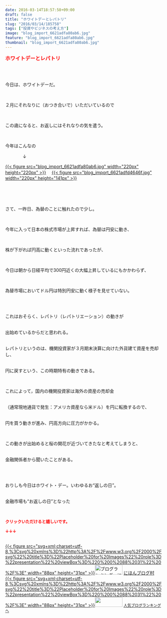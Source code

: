 ```yaml
---
date: 2016-03-14T18:57:58+09:00
draft: false
title: "ホワイトデーとレパトリ"
slug: "2016/03/14/185758"
tags: ["投資やビジネスの考え方"]
image: "blog_import_6621adfa80ab6.jpg"
feature: "blog_import_6621adfa80ab6.jpg"
thumbnail: "blog_import_6621adfa80ab6.jpg"
---
```

<p><font color="#ff0000" size="3"><strong>ホワイトデーとレパトリ</strong></font></p><br/><br/><p>今日は、ホワイトデーだ。</p><br/><p>２月にそれなりに（おつき合いで）いただいているので</p><br/><p>この歳になると、お返しにはそれなりの気を遣う。</p><br/><p>今年はこんなの</p><p>　　　　↓<br/></p><p><a href="blog_import_6621adfbb33c4.jpg">{{< figure src="blog_import_6621adfa80ab6.jpg" width="220px" height="220px" >}}</a> 　<a href="blog_import_6621adfe7fa36.jpg">{{< figure src="blog_import_6621adfd4646f.jpg" width="220px" height="141px" >}}</a> <br/><br/></p><br/><br/><p>さて、一昨日、為替のことに触れたので少し。</p><br/><p>今年に入って日本の株式市場が上昇すれば、為替は円安に動き、</p><br/><p>株が下がれば円高に動くといった流れであったが、</p><br/><p>今日は朝から日経平均で300円近くの大幅上昇しているにもかかわらず、</p><br/><p>為替市場においてドル円は特別円安に動く様子を見せていない。</p><br/><p><br/>これはおそらく、レパトリ（レパトリエーション）の動きが</p><p><br/>出始めているからだと思われる。</p><p><br/>レパトリというのは、機関投資家が３月期末決算に向けた外貨建て資産を売却し、</p><p><br/>円に戻すという、この時期特有の動きである。</p><br/><p>これによって，国内の機関投資家は海外の資産の売却金</p><p><br/>（通常現地通貨で発生：アメリカ資産なら米ドル）を円に転換するので、</p><p><br/>円を買う動きが進み、円高方向に圧力がかかる。</p><br/><p>この動きが出始めると桜の開花が近づいてきたなと考えてしまうと、</p><p><br/>金融関係者から聞いたことがある。</p><br/><br/><p>おりしも今日はホワイト・デー。いわゆるお“返しの日”。</p><p><br/>金融市場も“お返しの日”となった<br/></p><br/><p><font color="#ff0000" size="2"><strong>クリックいただけると嬉しいです。<br/></strong></font></p><p><font color="#ff0000" size="2"><strong>↓↓↓</strong></font></p><p><br/><a href="http://www.blogmura.com/ranking.html" target="_blank">{{< figure src="svg+xml;charset=utf-8,%3Csvg%20xmlns%3D%22http%3A%2F%2Fwww.w3.org%2F2000%2Fsvg%22%20title%3D%22Placeholder%20for%20Images%22%20role%3D%22presentation%22%20viewBox%3D%220%200%2088%2031%22%20%2F%3E" width="88px" height="31px" >}}<noscript><img border="0" alt="ブログランキング・にほんブログ村へ" src="https://img-proxy.blog-video.jp/images?url=http%3A%2F%2Fwww.blogmura.com%2Fimg%2Fwww88_31.gif" width="88" height="31"></noscript></a> <a href="http://www.blogmura.com/ranking.html" target="_blank">にほんブログ村</a> <br/><a title="人気ブログランキングへ" href="link.php?1804582">{{< figure src="svg+xml;charset=utf-8,%3Csvg%20xmlns%3D%22http%3A%2F%2Fwww.w3.org%2F2000%2Fsvg%22%20title%3D%22Placeholder%20for%20Images%22%20role%3D%22presentation%22%20viewBox%3D%220%200%2088%2031%22%20%2F%3E" width="88px" height="31px" >}}<noscript><img border="0" src="https://blog.with2.net/img/banner/banner_22.gif" width="88" height="31"></noscript></a> <a style="FONT-SIZE: 12px" href="link.php?1804582">人気ブログランキングへ</a> </p>

